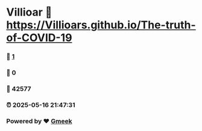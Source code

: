 # Villioar :link: https://Villioars.github.io/The-truth-of-COVID-19 
### :page_facing_up: [1](https://Villioars.github.io/The-truth-of-COVID-19/tag.html) 
### :speech_balloon: 0 
### :hibiscus: 42577 
### :alarm_clock: 2025-05-16 21:47:31 
### Powered by :heart: [Gmeek](https://github.com/Meekdai/Gmeek)
